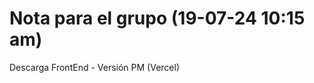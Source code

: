 Nota para el grupo (19-07-24 10:15 am)
=========================================================
Descarga FrontEnd - Versión PM (Vercel)




